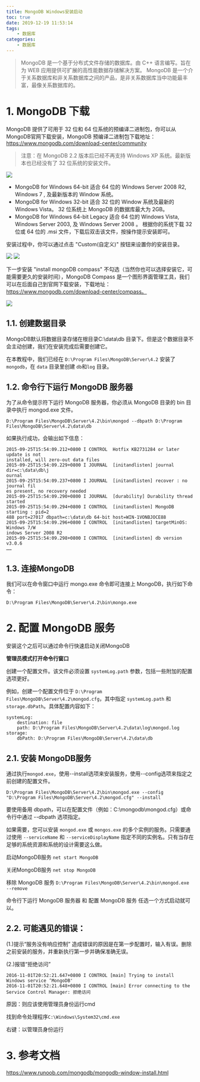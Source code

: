```yaml
---
title: MongoDB Windows安装启动
toc: true
date: 2019-12-19 11:53:14
tags:
    - 数据库
categories:
    - 数据库
---
```


> MongoDB 是一个基于分布式文件存储的数据库。由 C++ 语言编写。旨在为 WEB 应用提供可扩展的高性能数据存储解决方案。
MongoDB 是一个介于关系数据库和非关系数据库之间的产品，是非关系数据库当中功能最丰富，最像关系数据库的。

<!-- more -->

# 1. MongoDB 下载
MongoDB 提供了可用于 32 位和 64 位系统的预编译二进制包，你可以从MongoDB官网下载安装，MongoDB 预编译二进制包下载地址：https://www.mongodb.com/download-center/community

> 注意：在 MongoDB 2.2 版本后已经不再支持 Windows XP 系统。最新版本也已经没有了 32 位系统的安装文件。

![](https://raw.githubusercontent.com/fangwenzheng88/git_picture/master/img/mongondb001.png)

* MongoDB for Windows 64-bit 适合 64 位的 Windows Server 2008 R2, Windows 7 , 及最新版本的 Window 系统。
* MongoDB for Windows 32-bit 适合 32 位的 Window 系统及最新的 Windows Vista。 32 位系统上 MongoDB 的数据库最大为 2GB。
* MongoDB for Windows 64-bit Legacy 适合 64 位的 Windows Vista, Windows Server 2003, 及 Windows Server 2008 。
根据你的系统下载 32 位或 64 位的 .msi 文件，下载后双击该文件，按操作提示安装即可。

安装过程中，你可以通过点击 "Custom(自定义)" 按钮来设置你的安装目录。


![](https://raw.githubusercontent.com/fangwenzheng88/git_picture/master/img/20191219112643.png)
![](https://raw.githubusercontent.com/fangwenzheng88/git_picture/master/img/20191219112712.png)


下一步安装 "install mongoDB compass" 不勾选（当然你也可以选择安装它，可能需要更久的安装时间），MongoDB Compass 是一个图形界面管理工具，我们可以在后面自己到官网下载安装，下载地址：https://www.mongodb.com/download-center/compass。

![](https://raw.githubusercontent.com/fangwenzheng88/git_picture/master/img/20191219112737.png)

## 1.1. 创建数据目录

MongoDB默认将数据目录存储在根目录C:\data\db 目录下。但是这个数据目录不会主动创建，我们在安装完成后需要创建它。

在本教程中，我们已经在 `D:\Program Files\MongoDB\Server\4.2` 安装了 `mongodb`，在 `data` 目录里创建 `db`和`log` 目录。

## 1.2. 命令行下运行 MongoDB 服务器

为了从命令提示符下运行 MongoDB 服务器，你必须从 MongoDB 目录的 bin 目录中执行 mongod.exe 文件。

```
D:\Program Files\MongoDB\Server\4.2\bin\mongod --dbpath D:\Program Files\MongoDB\Server\4.2\data\db
```

如果执行成功，会输出如下信息：

```
2015-09-25T15:54:09.212+0800 I CONTROL  Hotfix KB2731284 or later update is not
installed, will zero-out data files
2015-09-25T15:54:09.229+0800 I JOURNAL  [initandlisten] journal dir=c:\data\db\j
ournal
2015-09-25T15:54:09.237+0800 I JOURNAL  [initandlisten] recover : no journal fil
es present, no recovery needed
2015-09-25T15:54:09.290+0800 I JOURNAL  [durability] Durability thread started
2015-09-25T15:54:09.294+0800 I CONTROL  [initandlisten] MongoDB starting : pid=2
488 port=27017 dbpath=c:\data\db 64-bit host=WIN-1VONBJOCE88
2015-09-25T15:54:09.296+0800 I CONTROL  [initandlisten] targetMinOS: Windows 7/W
indows Server 2008 R2
2015-09-25T15:54:09.298+0800 I CONTROL  [initandlisten] db version v3.0.6
……
```
## 1.3. 连接MongoDB
我们可以在命令窗口中运行 mongo.exe 命令即可连接上 MongoDB，执行如下命令：

`D:\Program Files\MongoDB\Server\4.2\bin\mongo.exe`

# 2. 配置 MongoDB 服务

安装这个之后可以通过命令行快速启动关闭MongoDB

**管理员模式打开命令行窗口**

创建一个配置文件。该文件必须设置 `systemLog.path` 参数，包括一些附加的配置选项更好。

例如，创建一个配置文件位于 `D:\Program Files\MongoDB\Server\4.2\mongod.cfg`，其中指定 `systemLog.path` 和 `storage.dbPath`。具体配置内容如下：

```
systemLog:
    destination: file
    path: D:\Program Files\MongoDB\Server\4.2\data\log\mongod.log
storage:
    dbPath: D:\Program Files\MongoDB\Server\4.2\data\db
```

## 2.1. 安装 MongoDB服务
通过执行`mongod.exe`，使用--install选项来安装服务，使用--config选项来指定之前创建的配置文件。

`D:\Program Files\MongoDB\Server\4.2\bin\mongod.exe --config "D:\Program Files\MongoDB\Server\4.2\mongod.cfg" --install`

要使用备用 dbpath，可以在配置文件（例如：C:\mongodb\mongod.cfg）或命令行中通过 --dbpath 选项指定。

如果需要，您可以安装 `mongod.exe` 或 `mongos.exe` 的多个实例的服务。只需要通过使用 `--serviceName` 和 `--serviceDisplayName` 指定不同的实例名。只有当存在足够的系统资源和系统的设计需要这么做。

启动MongoDB服务 `net start MongoDB`

关闭MongoDB服务 `net stop MongoDB`

移除 MongoDB 服务 `D:\Program Files\MongoDB\Server\4.2\bin\mongod.exe --remove`

命令行下运行 MongoDB 服务器 和 配置 MongoDB 服务 任选一个方式启动就可以。

## 2.2. 可能遇见的错误：

(1.)提示“服务没有响应控制” 造成错误的原因是在第一步配置时，输入有误。删除之前安装的服务，并重新执行第一步并确保准确无误。

(2.)报错“拒绝访问”

```
2016-11-01T20:52:21.647+0800 I CONTROL [main] Trying to install Windows service ‘MongoDB'
2016-11-01T20:52:21.648+0800 I CONTROL [main] Error connecting to the Service Control Manager: 拒绝访问
```

原因：则应该使用管理员身份运行cmd

找到命令处理程序`C:\Windows\System32\cmd.exe`

右键：以管理员身份运行

# 3. 参考文档

https://www.runoob.com/mongodb/mongodb-window-install.html
